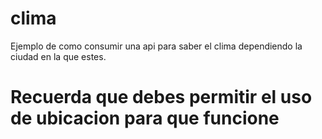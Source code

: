 # clima
Ejemplo de como consumir una api para saber el clima dependiendo la ciudad en la que estes. 
<h1>Recuerda que debes permitir el uso de ubicacion para que funcione</h1>

